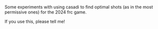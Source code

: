 Some experiments with using casadi to find optimal shots (as in the most permissive ones) for the 2024 frc game.

If you use this, please tell me!

